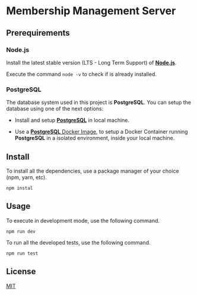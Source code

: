 # Membership Management Server


## Prerequirements

### Node.js

Install the latest stable version (LTS - Long Term Support) of [**Node.js**](https://www.nodejs.org/en/download/package-manager/).

Execute the command `node -v` to check if is already installed.


### PostgreSQL

The database system used in this project is **PostgreSQL**. You can setup the database using one of the next options:

* Install and setup [**PostgreSQL**](https://www.postgresql.org/download/) in local machine.

* Use a [**PostgreSQL** Docker Image](https://hub.docker.com/_/postgres), to setup a Docker Container running **PostgreSQL** in a isolated environment, inside your local machine.


## Install

To install all the dependencies, use a package manager of your choice (npm, yarn, etc).

```
npm instal
```


## Usage

To execute in development mode, use the following command.

```
npm run dev
```

To run all the developed tests, use the following command.

```
npm run test
```


## License

[MIT](https://choosealicense.com/licenses/mit/)